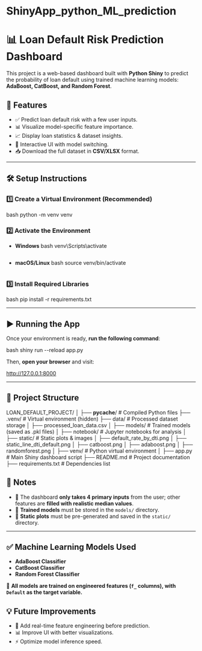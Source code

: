 # ShinyApp_python_ML_prediction

# 📊 Loan Default Risk Prediction Dashboard

This project is a web-based dashboard built with **Python Shiny** to predict the probability of loan default using trained machine learning models: **AdaBoost, CatBoost, and Random Forest**.

## 🚀 Features

- ✅ Predict loan default risk with a few user inputs.
- 📊 Visualize model-specific feature importance.
- 📈 Display loan statistics & dataset insights.
- 🔄 Interactive UI with model switching.
- 📥 Download the full dataset in **CSV/XLSX** format.

---

## 🛠️ Setup Instructions

### 1️⃣ Create a Virtual Environment (Recommended)

bash
python -m venv venv


### 2️⃣ Activate the Environment

- **Windows**
 bash
  venv\Scripts\activate
  ```

- **macOS/Linux**
 bash
  source venv/bin/activate
  ```

### 3️⃣ Install Required Libraries

bash
pip install -r requirements.txt


---

## ▶️ Running the App

Once your environment is ready, **run the following command**:

bash
shiny run --reload app.py


Then, **open your browser** and visit:


http://127.0.0.1:8000


---

## 📁 Project Structure

LOAN_DEFAULT_PROJECT/
│
├── __pycache__/            # Compiled Python files
├── .venv/                  # Virtual environment (hidden)
├── data/                   # Processed dataset storage
│   ├── processed_loan_data.csv
│
├── models/                 # Trained models (saved as .pkl files)
│
├── notebook/               # Jupyter notebooks for analysis
│
├── static/                 # Static plots & images
│   ├── default_rate_by_dti.png
│   ├── static_line_dti_default.png
│   ├── catboost.png
│   ├── adaboost.png
│   ├── randomforest.png
│
├── venv/                   # Python virtual environment
│
├── app.py                  # Main Shiny dashboard script
├── README.md               # Project documentation
├── requirements.txt        # Dependencies list



## 📌 Notes

- 🔹 The dashboard **only takes 4 primary inputs** from the user; other features are **filled with realistic median values**.
- 🔹 **Trained models** must be stored in the `models/` directory.
- 🔹 **Static plots** must be pre-generated and saved in the `static/` directory.

---

## ✅ Machine Learning Models Used

- **AdaBoost Classifier**
- **CatBoost Classifier**
- **Random Forest Classifier**

📌 **All models are trained on engineered features (`f_` columns), with `Default` as the target variable.**


## 💡 Future Improvements

- 🔄 Add real-time feature engineering before prediction.
- 📊 Improve UI with better visualizations.
- ⚡ Optimize model inference speed.
